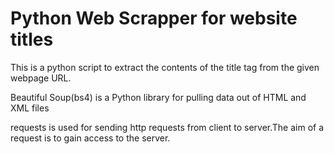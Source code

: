 # Python Web Scrapper for website titles

This is a python script to extract the contents of the title tag from the given webpage URL.

Beautiful Soup(bs4) is a Python library for pulling data out of HTML and XML files

requests is used for sending http requests from client to server.The aim of a request is to gain access to the server.

